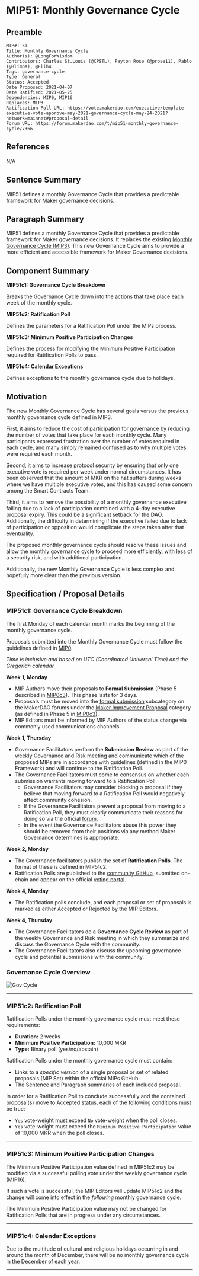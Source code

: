# MIP51: Monthly Governance Cycle

## Preamble  

```
MIP#: 51
Title: Monthly Governance Cycle
Author(s): @LongForWisdom 
Contributors: Charles St.Louis (@CPSTL), Payton Rose (@prose11), Pablo (@Blimpa), @Elihu
Tags: governance-cycle
Type: General
Status: Accepted
Date Proposed: 2021-04-07
Date Ratified: 2021-05-25
Dependencies: MIP0, MIP16
Replaces: MIP3
Ratification Poll URL: https://vote.makerdao.com/executive/template-executive-vote-approve-may-2021-governance-cycle-may-24-2021?network=mainnet#proposal-detail
Forum URL: https://forum.makerdao.com/t/mip51-monthly-governance-cycle/7366
```

## References  

N/A

## Sentence Summary

MIP51 defines a monthly Governance Cycle that provides a predictable framework for Maker governance decisions.

## Paragraph Summary

MIP51 defines a monthly Governance Cycle that provides a predictable framework for Maker governance decisions. It replaces the existing [Monthly Governance Cycle (MIP3)](https://github.com/makerdao/mips/tree/master/MIP3). This new Governance Cycle aims to provide a more efficient and accessible framework for Maker Governance decisions.

## Component Summary

**MIP51c1: Governance Cycle Breakdown**

Breaks the Governance Cycle down into the actions that take place each week of the monthly cycle.

**MIP51c2: Ratification Poll**

Defines the parameters for a Ratification Poll under the MIPs process.

**MIP51c3: Minimum Positive Participation Changes**

Defines the process for modifying the Minimum Positive Participation required for Ratification Polls to pass.

**MIP51c4: Calendar Exceptions** 

Defines exceptions to the monthly governance cycle due to holidays.



## Motivation

The new Monthly Governance Cycle has several goals versus the previous monthly governance cycle defined in MIP3.

First, it aims to reduce the cost of participation for governance by reducing the number of votes that take place for each monthly cycle. Many participants expressed frustration over the number of votes required in each cycle, and many simply remained confused as to why multiple votes were required each month.

Second, it aims to increase protocol security by ensuring that only one executive vote is required per week under normal circumstances. It has been observed that the amount of MKR on the hat suffers during weeks where we have multiple executive votes, and this has caused some concern among the Smart Contracts Team.

Third, it aims to remove the possibility of a monthly governance executive failing due to a lack of participation combined with a 4-day executive proposal expiry. This could be a significant setback for the DAO. Additionally, the difficulty in determining if the executive failed due to lack of participation or opposition would complicate the steps taken after that eventuality. 

The proposed monthly governance cycle should resolve these issues and allow the monthly governance cycle to proceed more efficiently, with less of a security risk, and with additional participation.

Additionally, the new Monthly Governance Cycle is less complex and hopefully more clear than the previous version.

## Specification / Proposal Details

### MIP51c1: Governance Cycle Breakdown

The first Monday of each calendar month marks the beginning of the monthly governance cycle.

Proposals submitted into the Monthly Governance Cycle must follow the guidelines defined in [MIP0](https://github.com/makerdao/mips/blob/master/MIP0/mip0.md).

*Time is inclusive and based on UTC (Coordinated Universal Time) and the Gregorian calendar*

**Week 1, Monday**
-   MIP Authors move their proposals to **Formal Submission** (Phase 5 described in [MIP0c3](https://github.com/makerdao/mips/blob/master/MIP0/mip0.md#mip0c3-the-mip-lifecycle)). This phase lasts for 3 days.
-   Proposals must be moved into the [formal submission](https://forum.makerdao.com/c/mips/fs/16) subcategory on the MakerDAO forums under the [Maker Improvement Proposal](https://forum.makerdao.com/c/mips/14) category (as defined in Phase 5 in [MIP0c3](https://github.com/makerdao/mips/blob/master/MIP0/mip0.md#mip0c3-the-mip-lifecycle)).
-   MIP Editors must be informed by MIP Authors of the status change via commonly used communications channels.

**Week 1, Thursday**
-  Governance Facilitators perform the **Submission Review** as part of the weekly Governance and Risk meeting and communicate which of the proposed MIPs are in accordance with guidelines (defined in the MIP0 Framework) and will continue to the Ratification Poll.
- The Governance Facilitators must come to consensus on whether each submission warrants moving forward to a Ratification Poll.
    - Governance Facilitators may consider blocking a proposal if they believe that moving forward to a Ratification Poll would negatively affect community cohesion.
    - If the Governance Facilitators prevent a proposal from moving to a Ratification Poll, they must clearly communicate their reasons for doing so via the official [forum](https://forum.makerdao.com).
    - In the event the Governance Facilitators abuse this power they should be removed from their positions via any method Maker Governance determines is appropriate.

**Week 2, Monday**
-   The Governance facilitators publish the set of **Ratification Polls**. The format of these is defined in MIP51c2.
-   Ratification Polls are published to the [community GitHub](https://github.com/makerdao/community/tree/master/governance/polls), submitted on-chain and appear on the official [voting portal](https://vote.makerdao.com/).

**Week 4, Monday**
-   The Ratification polls conclude, and each proposal or set of proposals is marked as either Accepted or Rejected by the MIP Editors.

**Week 4, Thursday**
- The Governance Facilitators do a **Governance Cycle Review** as part of the weekly Governance and Risk meeting in which they summarize and discuss the Governance Cycle with the community.
- The Governance Facilitators also discuss the upcoming governance cycle and potential submissions with the community.

### Governance Cycle Overview
![Gov Cycle](https://user-images.githubusercontent.com/53664591/114054203-8c7de580-9887-11eb-90da-0431b051fff3.png)

---

### MIP51c2: Ratification Poll

Ratification Polls under the monthly governance cycle must meet these requirements:
* **Duration:** 2 weeks
* **Minimum Positive Participation:** 10,000 MKR
* **Type:** Binary poll (yes/no/abstain)

Ratification Polls under the monthly governance cycle must contain:
* Links to a *specific version* of a single proposal or set of related proposals (MIP Set) within the official MIPs GitHub.
* The Sentence and Paragraph summaries of each included proposal.

In order for a Ratification Poll to conclude successfully and the contained proposal(s) move to Accepted status, each of the following conditions must be true:
* `Yes` vote-weight must exceed `No` vote-weight when the poll closes.
* `Yes` vote-weight must exceed the `Minimum Positive Participation` value of 10,000 MKR when the poll closes.

---

### MIP51c3: Minimum Positive Participation Changes

The Minimum Positive Participation value defined in MIP51c2 may be modified via a successful polling vote under the weekly governance cycle (MIP16).

If such a vote is successful, the MIP Editors will update MIP51c2 and the change will come into effect in the _following_ monthly governance cycle.

The Minimum Positive Participation value may not be changed for Ratification Polls that are in progress under any circumstances.

---

### MIP51c4: Calendar Exceptions

Due to the multitude of cultural and religious holidays occurring in and around the month of December, there will be no monthly governance cycle in the December of each year.

---
